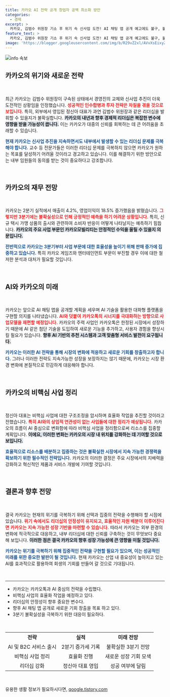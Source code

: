 ```yaml
---
title: 카카오 AI 전략 공개 창업자 공백 최소화 방안
categories:
  - 경제
excerpt: >
  카카오, 김범수 위원장 기소 후 위기 속 신사업 도전! AI 채팅 앱 공개 예고에도 불구, 불확실한 3분기 전망과 법적 리스크로 긴장이 감돌고 있습니다. 이 거대한 변혁 속 카카오는 어떻게 돌파구를 찾을까요?
feature_text: >
  카카오, 김범수 위원장 기소 후 위기 속 신사업 도전! AI 채팅 앱 공개 예고에도 불구, 불확실한 3분기 전망과 법적 리스크로 긴장이 감돌고 있습니다. 이 거대한 변혁 속 카카오는 어떻게 돌파구를 찾을까요?
image: 'https://blogger.googleusercontent.com/img/b/R29vZ2xl/AVvXsEixyZcFfHzMRdzZMjFBmAUKJYCLCGyLL1o632UiGVXcaFdKo_bkvkuCioo0uUKlGfBVcT3P84aROyZIXSBEx3Aw5nCQ3pTgDom1WDC4m8eifvWiAmWEEVb4x6G_l8C0QH225ldMjyaFvpxGEBGNO37VmDTDMHGhJPq73UglMfDca1-0aw/s1600/blogspot.png'
---
```


<p><img src="https://blogger.googleusercontent.com/img/b/R29vZ2xl/AVvXsEixyZcFfHzMRdzZMjFBmAUKJYCLCGyLL1o632UiGVXcaFdKo_bkvkuCioo0uUKlGfBVcT3P84aROyZIXSBEx3Aw5nCQ3pTgDom1WDC4m8eifvWiAmWEEVb4x6G_l8C0QH225ldMjyaFvpxGEBGNO37VmDTDMHGhJPq73UglMfDca1-0aw/s1600/blogspot.png" alt="info 속보" /></p>

<h2 data-ke-size="size26">카카오의 위기와 새로운 전략</h2>

<p data-ke-size="size16">&nbsp;</p>

<p>최근 카카오는 김범수 위원장이 구속된 상태에서 경영진의 교체와 신사업 추진이 더욱 도전적인 상황임을 인정했습니다. <b><span style="color: #ee2323;">성공적인 인수합병과 투자 전략은 차질을 겪을 것으로 보입니다.</span></b> 특히, 외부에서 영입된 정신아 대표가 과연 김범수 위원장과 같은 리더십을 발휘할 수 있을지가 불확실합니다. <b><span style="background-color: #21538527;">카카오의 내년과 향후 경제적 리더십은 복잡한 변수에 영향을 받을 가능성이 큽니다.</span></b> 이는 카카오가 대중의 신뢰를 회복하는 데 큰 어려움을 초래할 수 있습니다.</p>

<p><b><span style="color: #1a5490;">현재 카카오는 신사업 추진을 지속하면서도 내부에서 발생할 수 있는 리더십 문제를 극복해야 합니다.</span></b> 교수 등 전문가들은 이러한 리더십 문제를 극복하지 않으면 카카오가 원하는 목표를 달성하기 어려울 것이라고 경고하고 있습니다. 이를 해결하기 위한 방안으로는 내부 임원들의 동의를 받는 것이 중요하다고 강조합니다.</p>

<p data-ke-size="size16">&nbsp;</p>

<h2 data-ke-size="size26">카카오의 재무 전망</h2>

<p data-ke-size="size16">&nbsp;</p>

<p>카카오는 2분기 실적에서 매출이 4.2%, 영업이익이 18.5% 증가했음을 밝혔습니다. <b><span style="color: #ee2323;">그렇지만 3분기에는 불확실성으로 인해 긍정적인 예측을 하기 어려운 상황입니다.</span></b> 특히, 신규 택시 가맹 상품의 출시와 관련하여 소비자 반응이 어떻게 나타날지는 예측하기 힘듭니다. <b><span style="background-color: #21538527;">카카오의 주요 사업 부문인 카카오모빌리티는 안정적인 수익을 올릴 수 있을지 의문입니다.</span></b></p>

<p><b><span style="color: #1a5490;">전반적으로 카카오는 3분기부터 사업 부문에 대한 효율성을 높이기 위해 판매 증가에 집중하고 있습니다.</span></b> 특히 카카오 게임즈와 엔터테인먼트 부문이 부진할 경우 이에 대한 철저한 분석과 대처가 필요할 것입니다. </p>

<p data-ke-size="size16">&nbsp;</p>

<h2 data-ke-size="size26">AI와 카카오의 미래</h2>

<p data-ke-size="size16">&nbsp;</p>

<p>카카오는 앞으로 AI 채팅 앱을 공개할 계획을 세우며 AI 기술을 활용한 대화형 플랫폼을 구현할 의지를 나타냈습니다. <b><span style="color: #ee2323;">AI와 덧붙여 카카오톡의 시너지를 극대화하는 방향으로 사업모델을 재편할 예정입니다.</span></b> 카카오의 주력 사업인 카카오톡은 한정된 시장에서 성장하기 때문에 AI 같은 첨단 기술을 도입하여 새로운 기능을 추가하고, 사용자 경험을 향상시킬 필요가 있습니다. <b><span style="background-color: #21538527;">향후 AI 기반의 추천 시스템과 고객 맞춤형 서비스 발전이 요구됩니다. </span></b></p>

<p><b><span style="color: #1a5490;">카카오는 이러한 AI 전략을 통해 시장의 변화에 적응하고 새로운 기회를 창출하고자 합니다.</span></b> 그러나 이러한 전략도 지속가능한 성장을 보장하지는 않기 때문에, 카카오는 시장 환경 변화에 본질적으로 민감하게 대응해야 합니다.</p>

<p data-ke-size="size16">&nbsp;</p>

<h2 data-ke-size="size26">카카오의 비핵심 사업 정리</h2>

<p data-ke-size="size16">&nbsp;</p>

<p>정신아 대표는 비핵심 사업에 대한 구조조정을 암시하며 효율화 작업을 추진할 것이라고 전했습니다. <b><span style="color: #ee2323;">특히 AI와의 상업적 연관성이 없는 사업들에 대한 정리가 예상됩니다.</span></b> 카카오의 흐름이 AI 중심으로 변화함에 따라 비핵심 사업을 정리함으로써 리소스를 집중할 계획입니다. <b><span style="background-color: #21538527;">이에요, 이러한 변화는 카카오의 시장 내 위치를 강화하는 데 기여할 것으로 보입니다.</span></b></p>

<p><b><span style="color: #1a5490;">효율적으로 리소스를 배분하고 집중하는 것은 불확실한 시장에서 지속 가능한 경쟁력을 확보하기 위한 필수적인 전략입니다.</span></b> 카카오의 이러한 결정은 주요 시장에서의 지배력을 강화하고 혁신적인 제품과 서비스 개발에 기여할 것입니다.</p>

<p data-ke-size="size16">&nbsp;</p>

<h2 data-ke-size="size26">결론과 향후 전망</h2>

<p data-ke-size="size16">&nbsp;</p>

<p>결국 카카오는 현재의 위기를 극복하기 위해 선택과 집중의 전략을 수행해야 할 시점에 있습니다. <b><span style="color: #ee2323;">위기 속에서도 리더십의 안정성이 유지되고, 효율적인 자원 배분이 이루어진다면 카카오는 지속 가능한 성장 기반을 마련할 수 있습니다.</span></b> 따라서 카카오는 외부 환경의 변화에 적극적으로 대응하고, 내부 리더십에 대한 신뢰를 구축하는 것이 무엇보다 중요해 보입니다. <b><span style="background-color: #21538527;">이러한 점은 결국 카카오의 향후 성장 가능성에 큰 영향을 미칠 것입니다.</span></b></p>

<p><b><span style="color: #1a5490;">카카오는 위기를 극복하기 위해 집중적인 전략을 구현할 필요가 있으며, 이는 성공적인 미래를 위한 중요한 발판이 될 것입니다.</span></b> 현재 카카오는 산업 내 중요성이 높아지고 있는 AI를 효과적으로 활용하여 회생의 기회를 만들어 갈 것으로 기대됩니다.</p>

<p data-ke-size="size16">&nbsp;</p>

<hr>

<ul>
<li>카카오는 카카오톡과 AI 중심의 전략을 수립했다.</li>
<li>비핵심 사업의 효율화 작업을 예정하고 있다.</li>
<li>리더십의 안정성이 향후 중요한 변수다.</li>
<li>향후 AI 채팅 앱 공개로 새로운 기회 창출을 목표 하고 있다.</li>
<li>3분기 불확실성을 극복하기 위한 대응이 필요하다.</li>
</ul>

<p data-ke-size="size16">&nbsp;</p>

<table style="width: 100%; border-collapse: collapse;">
<tr>
<td style="text-align: center; height: 17px;"><b>전략</b></td>
<td style="text-align: center; height: 17px;"><b>실적</b></td>
<td style="text-align: center; height: 17px;"><b>미래 전망</b></td>
</tr>
<tr>
<td style="text-align: center; height: 17px;">AI 및 B2C 서비스 출시</td>
<td style="text-align: center; height: 17px;">2분기 증가세 기록</td>
<td style="text-align: center; height: 17px;">불확실한 3분기 전망</td>
</tr>
<tr>
<td style="text-align: center; height: 17px;">비핵심 사업 정리</td>
<td style="text-align: center; height: 17px;">효율화 진행</td>
<td style="text-align: center; height: 17px;">새로운 성장 기회 모색</td>
</tr>
<tr>
<td style="text-align: center; height: 17px;">리더십 강화</td>
<td style="text-align: center; height: 17px;">정신아 대표 영입</td>
<td style="text-align: center; height: 17px;">성공 여부에 달림</td>
</tr>
</table>

<p data-ke-size="size16">&nbsp;</p>
유용한 생활 정보가 필요하시다면, <a href="https://qoogle.tistory.com" rel="dofollow">qoogle.tistory.com</a>


